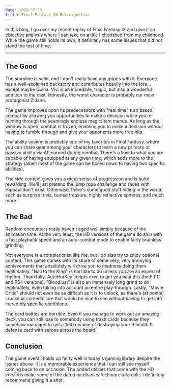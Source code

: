 ```yaml
---
date: 2023-07-29
title: Final Fantasy IX Retrospective
---
```


In this blog, I go over my recent replay of Final Fantasy IX and give it an objective analysis where I can take on a
title I cherished from my childhood. While the game still holds its own, it definitely has some issues that did not
stand the test of time.

---

## The Good

The storyline is solid, and I don't really have any gripes with it. Everyone has a well-explained backstory and
contributes heavily into the lore... except maybe Quina. Vivi is an incredible, tragic, but also a wonderful addition to
the cast. Honestly, the worst character is probably our main protagonist Zidane.

The game improves upon its predecessors with "real time" turn based combat by allowing you opportunities to make a
decision while you're hunting through the seemingly endless magic/item menus. As long as the window is open, combat is
frozen, enabling you to make a decision without having to fumble through and give your opponents more free hits.

The ability system is probably one of my favorites in Final Fantasy, where you can share gear among your characters to
learn a new primary or passive ability via AP earned during combat. There's a limit to what you are capable of having
equipped at any given time, which adds more to the strategy (albeit most of the game can be boiled down to having two
specific abilities).

The side content gives you a great sense of progression and is quite rewarding. We'll just pretend the jump rope
challenge and races with Hippaul don't exist. Otherwise, there's some good stuff hiding in the world, such as surprise
trivia, buried treasure, highly reflective spheres, and much more.

## The Bad

Random encounters really haven't aged well simply because of the animation time. At the very least, the HD versions of
the game do ship with a fast playback speed and an auto-combat mode to enable fairly brainless grinding.

Not everyone is a completionist like me, but I do also try to enjoy optional content. This game comes with its share of
some very, very annoying achievements that absolutely will drive you to madness doing them legitimately. "Hail to the
King" is horrible to do unless you are an expert of rhythm. Thankfully, AutoHotKey scripts exist to get you past this
(both PC and PS4 versions). "Bloodlust" is also an immensely long grind to do legitimately, even taking into account an
entire play-through. Lastly, "Movie Critic" should not even be as difficult as it is to unlock, as there's (at points)
crucial or comedic lore that would be nice to see without having to get into incredibly specific conditions.

The card battles are horrible. Even if you manage to work out an amazing deck, you can still lose to somebody using
trash cards because they somehow managed to get a 1/50 chance of destroying your 9 health 9 defense card with zeroes
across the board.

## Conclusion

The game overall holds up fairly well in today's gaming library despite the issues above. It is a memorable experience
that I can still see myself coming back to on occasion. The added utilities that come with the HD versions make some of
the dated mechanics feel more tolerable. I definitely recommend giving it a shot.
